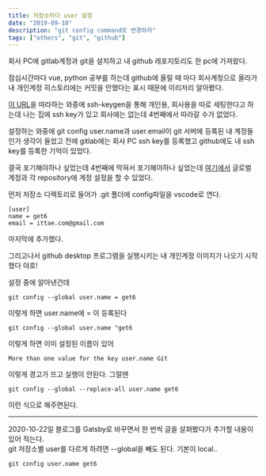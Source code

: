 ```yaml
---
title: 저장소마다 user 설정
date: "2019-09-18"
description: "git config command로 변경하자"
tags: ["others", "git", "github"]
---
```


회사 PC에 gitlab계정과 git을 설치하고 내 github 레포지토리도 한 pc에 가져왔다.

점심시간마다 vue, python 공부를 하는데 github에 올릴 때 마다 회사계정으로 올라가 내 개인계정 히스토리에는 커밋을 안했다는 표시 때문에 이리저리 알아봤다.

[이 URL](https://www.freecodecamp.org/news/manage-multiple-github-accounts-the-ssh-way-2dadc30ccaca/)을 따라하는 와중에
ssh-keygen을 통해 개인용, 회사용을 따로 세팅한다고 하는데
나는 집에 ssh key가 있고 회사에는 없는데 4번째에서 따라갈 수가 없었다.

설정하는 와중에 git config user.name과 user.email이 git 서버에 등록된 내 계정들인가 생각이 들었고
전에 gitlab에는 회사 PC ssh key를 등록했고 github에도 내 ssh key를 등록한 기억이 있었다.

결국 포기해야하나 싶었는데 4번째에 막혀서 포기해야하나 싶었는데 [여기에서](https://help.github.com/en/github/setting-up-and-managing-your-github-user-account/setting-your-commit-email-address) 글로벌 계정과 각 repository에 계정 설정을 할 수 있었다.

먼저 저장소 디렉토리로 들어가 .git 폴더에 config파일을 vscode로 연다.

```git
[user]
name = get6
email = ittae.com@gmail.com
```

마지막에 추가했다.

그리고나서 github desktop 프로그램을 실행시키는 내 개인계정 이미지가 나오기 시작했다 야호!

설정 중에 알아낸건데

```git
git config --global user.name = get6
```

이렇게 하면 user.name에 = 이 등록된다

```git
git config --global user.name "get6
```

이렇게 하면 이미 설정된 이름이 있어

```git
More than one value for the key user.name Git
```

이렇게 경고가 뜨고 실행이 안된다. 그럴땐

```git
git config --global --replace-all user.name get6
```

이런 식으로 해주면된다.

---

2020-10-22일 블로그를 Gatsby로 바꾸면서 한 번씩 글을 살펴봤다가 추가할 내용이 있어 적는다.  
git 저장소별 user를 다르게 하려면 --global을 빼도 된다. 기본이 local..

```git
git config user.name get6
```
